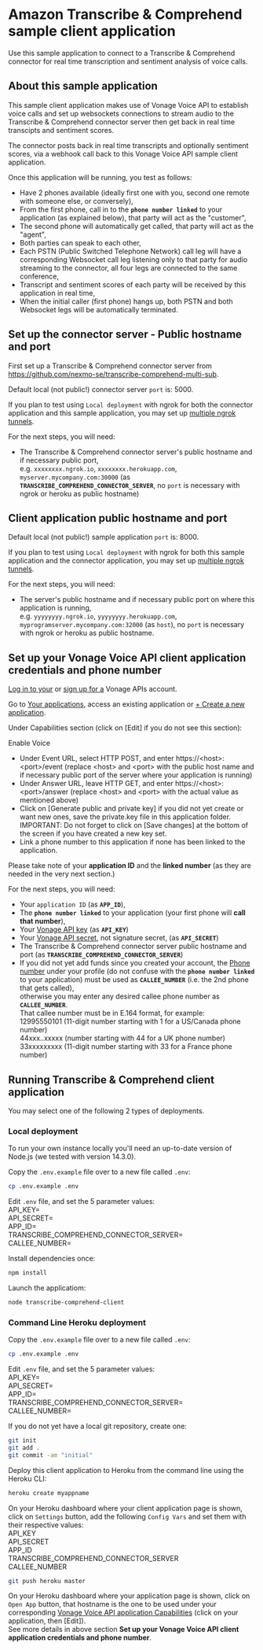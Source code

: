 # Amazon Transcribe & Comprehend sample client application

Use this sample application to connect to a Transcribe & Comprehend connector for real time transcription and sentiment analysis of voice calls.

## About this sample application

This sample client application makes use of Vonage Voice API to establish voice calls and set up websockets connections to stream audio to the Transcribe & Comprehend connector server then get back in real time transcipts and sentiment scores.

The connector posts back in real time transcripts and optionally sentiment scores, via a webhook call back to this Vonage Voice API sample client application.

Once this application will be running, you test as follows:</br>
- Have 2 phones available (ideally first one with you, second one remote with someone else, or conversely),</br>
- From the first phone, call in to the **`phone number linked`** to your application (as explained below), that party will act as the "customer",</br>
- The second phone will automatically get called, that party will act as the "agent",</br>
- Both parties can speak to each other,</br>
- Each PSTN (Public Switched Telephone Network) call leg will have a corresponding Websocket call leg listening only to that party for audio streaming to the connector, all four legs are connected to the same conference,</br>
- Transcript and sentiment scores of each party will be received by this application in real time,</br>
- When the initial caller (first phone) hangs up, both PSTN and both Websocket legs will be automatically terminated.

## Set up the connector server - Public hostname and port

First set up a Transcribe & Comprehend connector server from https://github.com/nexmo-se/transcribe-comprehend-multi-sub.

Default local (not public!) connector server `port` is: 5000.

If you plan to test using `Local deployment` with ngrok for both the connector application and this sample application, you may set up [multiple ngrok tunnels](https://ngrok.com/docs#multiple-tunnels).

For the next steps, you will need:
- The Transcribe & Comprehend connector server's public hostname and if necessary public port,</br>
e.g. `xxxxxxxx.ngrok.io`, `xxxxxxxx.herokuapp.com`, `myserver.mycompany.com:30000`  (as **`TRANSCRIBE_COMPREHEND_CONNECTOR_SERVER`**, no `port` is necessary with ngrok or heroku as public hostname)

## Client application public hostname and port

Default local (not public!) sample application `port` is: 8000.

If you plan to test using `Local deployment` with ngrok for both this sample application and the connector application, you may set up [multiple ngrok tunnels](https://ngrok.com/docs#multiple-tunnels).

For the next steps, you will need:
- The server's public hostname and if necessary public port on where this application is running,</br>
e.g. `yyyyyyyy.ngrok.io`, `yyyyyyyy.herokuapp.com`, `myprogramserver.mycompany.com:32000` (as `host`), no `port` is necessary with ngrok or heroku as public hostname.

## Set up your Vonage Voice API client application credentials and phone number

[Log in to your](https://dashboard.nexmo.com/sign-in) or [sign up for a](https://dashboard.nexmo.com/sign-up) Vonage APIs account.

Go to [Your applications](https://dashboard.nexmo.com/applications), access an existing application or [+ Create a new application](https://dashboard.nexmo.com/applications/new).

Under Capabilities section (click on [Edit] if you do not see this section):

Enable Voice
- Under Event URL, select HTTP POST, and enter https://\<host\>:\<port\>/event (replace \<host\> and \<port\> with the public host name and if necessary public port of the server where your application is running)</br>
- Under Answer URL, leave HTTP GET, and enter https://\<host\>:\<port\>/answer (replace \<host\> and \<port\> with the actual value as mentioned above)</br>
- Click on [Generate public and private key] if you did not yet create or want new ones, save the private.key file in this application folder.</br>
IMPORTANT: Do not forget to click on [Save changes] at the bottom of the screen if you have created a new key set.</br>
- Link a phone number to this application if none has been linked to the application.

Please take note of your **application ID** and the **linked number** (as they are needed in the very next section.)

For the next steps, you will need:</br>
- Your `application ID` (as **`APP_ID`**),</br>
- The **`phone number linked`** to your application (your first phone will **call that number**),</br>
- Your [Vonage API key](https://dashboard.nexmo.com/settings) (as **`API_KEY`**)</br>
- Your [Vonage API secret](https://dashboard.nexmo.com/settings), not signature secret, (as **`API_SECRET`**)</br>
- The Transcribe & Comprehend connector server public hostname and port (as **`TRANSCRIBE_COMPREHEND_CONNECTOR_SERVER`**)</br>
- If you did not yet add funds since you created your account, the [Phone number](https://dashboard.nexmo.com/edit-profile) under your profile (do not confuse with the **`phone number linked`** to your application) must be used as **`CALLEE_NUMBER`** (i.e. the 2nd phone that gets called),</br>
otherwise you may enter any desired callee phone number as **`CALLEE_NUMBER`**.</br>
That callee number must be in E.164 format, for example:</br>
12995550101 (11-digit number starting with 1 for a US/Canada phone number)</br>
44xxx..xxxxx (number starting with 44 for a UK phone number)</br>
33xxxxxxxxx (11-digit number starting with 33 for a France phone number)

## Running Transcribe & Comprehend client application

You may select one of the following 2 types of deployments.

### Local deployment

To run your own instance locally you'll need an up-to-date version of Node.js (we tested with version 14.3.0).

Copy the `.env.example` file over to a new file called `.env`:
```bash
cp .env.example .env
```

Edit `.env` file, and set the 5 parameter values:</br>
API_KEY=</br>
API_SECRET=</br>
APP_ID=</br>
TRANSCRIBE_COMPREHEND_CONNECTOR_SERVER=</br>
CALLEE_NUMBER=</br>

Install dependencies once:
```bash
npm install
```

Launch the applicatiom:
```bash
node transcribe-comprehend-client
```

### Command Line Heroku deployment

Copy the `.env.example` file over to a new file called `.env`:
```bash
cp .env.example .env
```

Edit `.env` file, and set the 5 parameter values:</br>
API_KEY=</br>
API_SECRET=</br>
APP_ID=</br>
TRANSCRIBE_COMPREHEND_CONNECTOR_SERVER=</br>
CALLEE_NUMBER=</br>

If you do not yet have a local git repository, create one:</br>
```bash
git init
git add .
git commit -am "initial"
```

Deploy this client application to Heroku from the command line using the Heroku CLI:

```bash
heroku create myappname
```

On your Heroku dashboard where your client application page is shown, click on `Settings` button,
add the following `Config Vars` and set them with their respective values:</br>
API_KEY</br>
API_SECRET</br>
APP_ID</br>
TRANSCRIBE_COMPREHEND_CONNECTOR_SERVER</br>
CALLEE_NUMBER</br>

```bash
git push heroku master
```

On your Heroku dashboard where your application page is shown, click on `Open App` button, that hostname is the one to be used under your corresponding [Vonage Voice API application Capabilities](https://dashboard.nexmo.com/applications) (click on your application, then [Edit]).</br>
See more details in above section **Set up your Vonage Voice API client application credentials and phone number**.
